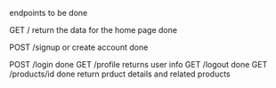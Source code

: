 



endpoints to be done

GET /
  return the data for the home page   done

POST /signup or create account      done

POST /login                   done
GET /profile
  returns user info
GET /logout             done
GET /products/id              done
  return prduct details and related products
